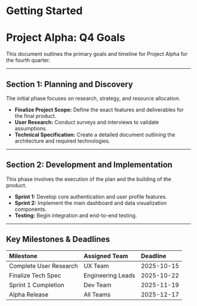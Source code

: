 # Getting Started

# Project Alpha: Q4 Goals

This document outlines the primary goals and timeline for Project Alpha for the fourth quarter.

---

## Section 1: Planning and Discovery

The initial phase focuses on research, strategy, and resource allocation.
* **Finalize Project Scope:** Define the exact features and deliverables for the final product.
* **User Research:** Conduct surveys and interviews to validate assumptions.
* **Technical Specification:** Create a detailed document outlining the architecture and required technologies.

---

## Section 2: Development and Implementation

This phase involves the execution of the plan and the building of the product.
* **Sprint 1:** Develop core authentication and user profile features.
* **Sprint 2:** Implement the main dashboard and data visualization components.
* **Testing:** Begin integration and end-to-end testing.

---

## Key Milestones & Deadlines

| Milestone | Assigned Team | Deadline |
| :--- | :--- | :--- |
| Complete User Research | UX Team | 2025-10-15 |
| Finalize Tech Spec | Engineering Leads | 2025-10-22 |
| Sprint 1 Completion | Dev Team | 2025-11-19 |
| Alpha Release | All Teams | 2025-12-17 |